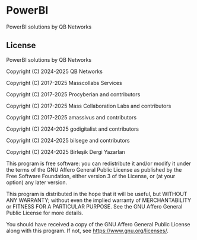# PowerBI

PowerBI solutions by QB Networks

## License

PowerBI solutions by QB Networks

Copyright (C) 2024-2025 QB Networks

Copyright (C) 2017-2025 Masscollabs Services

Copyright (C) 2017-2025 Procyberian and contributors

Copyright (C) 2017-2025 Mass Collaboration Labs and contributors

Copyright (C) 2017-2025 amassivus and contributors

Copyright (C) 2024-2025 godigitalist and contributors

Copyright (C) 2024-2025 bilsege and contributors

Copyright (C) 2024-2025 Birleşik Dergi Yazarları

This program is free software: you can redistribute it and/or modify
it under the terms of the GNU Affero General Public License as published
by the Free Software Foundation, either version 3 of the License, or
(at your option) any later version.

This program is distributed in the hope that it will be useful,
but WITHOUT ANY WARRANTY; without even the implied warranty of
MERCHANTABILITY or FITNESS FOR A PARTICULAR PURPOSE.  See the
GNU Affero General Public License for more details.

You should have received a copy of the GNU Affero General Public License
along with this program.  If not, see <https://www.gnu.org/licenses/>.
